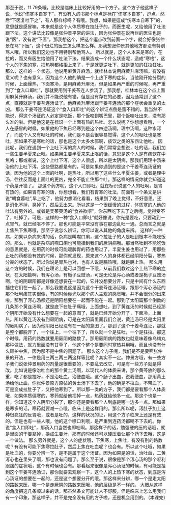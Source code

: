 那至于说，11.79条哦，比较是临床上比较好用的一个方子。这个方子他这样子说，他说“伤寒本自寒下”，有没有人的书那个标点是标在“伤寒本自寒”，逗点，然后“下医复吐下之”，有人那样标吗？有哦。我想，如果是逗成“伤寒本自寒下”的，意思就是感冒嘛，本来就是这个人体质寒在拉肚子的，而医生呢，又给他用了吐法跟下法。这个讲法比较像是张仲景平常的讲法，因为张仲景在说再烂的医生也是说“医”，没有说“下医”。那我想这个，把这个逗点改到前面一个字，就会好像张仲景在骂“下医”，这个很烂的医生怎么样怎么样。那我想张仲景其他地方都没有特别骂人哦，所以我们这边也不用特别帮他骂人。
所以就是，这个人本来是寒的，在拉的，而又有医生给他用了吐法下法，结果造成一个什么状态呢，造成“寒格”，这个人的下焦的寒，把热啊都格拒上来了，于是就更逆吐下，就是更加的狂拉狂吐。那么，这样的一个状态，他说用麻黄升麻汤，就桂林本说用麻黄升麻汤嘛。有没有意义呢？也有意义，因为这个人他的确是一个上热下寒的症状，当他刚开始分裂的时候，上面燥热，下面寒冷，是用麻黄升麻汤。但是如果再严重的时候呢，再严重到了“食入口即吐”，那就要用到干姜芩连人参汤了。那我想，桂林本在这个点上面用麻黄升麻汤，我们并不能说他有错，但是没有存在的必要，因为通常到了这个点，直接就是干姜芩连汤证了。他麻黄升麻汤跟干姜芩连汤的那个症状会重复的太凶。
那么干姜芩连汤证这个“食入口即吐”的这个辨证点倒是蛮不错的，我当然不能说，得这个汤证的人必定是吃饭，那个饭咬到嘴巴里，那个饭哇吐出来，没有那么准的啦。但是他这是在标识一个上面有热的热吐。怎么说呢？你想想看哦，一个人在感冒的时候，如果他的下焦已经寒到是这个四逆汤啊，理中汤啊，这种水泻了，而这个人又有呕吐的时候，我们是不是会很容易觉得，这个人的呕吐也是寒吐，那如果不是寒吐的话，那也是这个太多水邪啊，痰饮之类的东西让他吐。
因此呢，我们在遇到一个上吐下泻的病人的时候，我们常常会想说，吐的话，我们加一些生姜半夏来止呕。如果用生姜半夏来来止呕的话，意思是这个人是有痰饮在中焦咯；那或者说，这个上吐下泻，这个人很虚，所以是太阴病，那我们用理中汤来治他的上吐下泻。这些思路都是有的，可是如果你遇到的是这个干姜芩连汤证的话，因为他的这个上面的吐啊，是热吐，所以用了这些什么半夏生姜，或者是理中汤，往往反而是上面吐的更凶，完全不能止住那个吐。那这样的情况你就会知道这个药是开错了。
那这个药方呢，这个入口即吐，就在标识说这个人的吐啊，是胃有热的。如果胃有寒的话，你想想看，我们有胃寒的吐法，前面有一个条文是讲说“朝食暮吐”,早上吃了，他努力想消化看看，结果到了晚上觉得，不好意思，还是消化不掉，臭掉了，然后丢出来。所以这是一个很缓慢的过程，体质寒的人他的吐法有另外的。或者是吴茱萸汤的“食谷欲呕”，你东西吃下去了之后呢，觉得受不了，吐掉了。可是，这样的一种“食入口即吐”就好像说，你光是要吃，只要动到一点胃气，就已经呕不停了。那也可能是平常没有事在那边乱吐一通。总而言之就是上焦热下焦寒哦，那至于说怎么辨证，你可以说从其他的角度来辨。
这样的一种病，如果以杂病来讲的话，杂病是叫噤口痢，这个拉肚子的人是吐到根本不能吃饭的。那么，也就是杂病的噤口痢也可能挂到我们的厥阴病哦。那当然吐到不能吃饭的意思就是，在用药的时候可能暖脾胃的药也用过了，半夏生姜也用过了，用那些止吐的药都没有效的时候，那你就发现，原来这个人的身体都已经阴阳分裂，寒热分裂的状态了。所以你说是胃热也对，也有人说是膈热哦，就是膈上热。
那么用这个方的时候，我们在理论上是可以回想一下哦，从前我们教过这个上热下寒的症状，在太阳篇啊，有泻心汤，有栀子豆豉汤，可是无论是泻心汤或者是栀子豆豉汤啊，他的阴跟阳都是好像还想要在一起的，它并没想要分开，只是中间有什么东西挡住它们在一起了。那么我要说这是因为这个干姜芩连汤证哦，跟那个泻心汤证的那个吐利痞其实很像，有的时候你光以那个病人主观的感觉哦，并不会很分的出来啦。那到了泻心汤都还是阴阳想要在一起而不能在一起。那到了太阳篇那个倒数的几条那个黄连汤啊，就是底下在肚子痛哦，上面想吐，到了黄连汤的时候就已经那个阴阳开始没有什么想要在一起的意图了，就是已经开始分开了，下面冷，上面热。所以黄连汤没有到厥阴病，可是在太阳篇里面我们会说，黄连汤已经是太阳里的厥阴病了，因为他阴阳已经没有在一起的意图了。那到了这个干姜芩连证，那就是整个都脱开了，一个往上，一个往下了，所以就一个是狂吐，一个是狂拉。那这个时候，用药的路数就要用厥阴的路数了。那用厥阴病的路数也就意味着像乌梅丸那种做法，就方里面没有甘草了，他这个整个是要同时寒热并用哦，而且也没有什么顾护中焦，因为那不是中焦的问题了。
那么这个方子呢，我们是不是要照张仲景的开法，一律是用三两三两三两这样等比呢？其实不一定。仲景方哦，有一些方子我们说张仲景用药的剂量是很重要的，不要乱去改它，可是有一些方子就是得改。比如说是像治吐血的那个黄土汤啊，以现代人的体质来讲，那个黄芩放的那么重，吃了都是拉呀，不是治吐血，治便血哦。这个肠子出血，说我便血，那用黄土汤给他止血，你张仲景原方原帖的黄土汤下下去了，他的确是不拉血，不带血了，可是变成拉肚子了，又把他寒到了。所以那一类的方子，我们都是要看那个人体质哦，如果体质偏寒的，寒药就给他扣掉一点，热药就给他多一点。那这个也是一样，你知道这个人阴阳分裂了，那你还是要看那个人到底是哪一边多一点。那如果是寒多的话，寒药就要减一点哦，临床上是这样用的。那么所以呢，泻肚子加上这种很疯狂的反胃哦，或者是吐的，这样的状况的证，用这个方子临床上还是有效的。但是也有一些人哦，他的这个噤口利哦，是严重到连药汤都喝不下去的。你说“食入口即吐”，那药入口当然也即吐啊。那这样子的话，勉强硬的压的话哦，就是里面的干姜拿掉，换成生姜汁，那有的时候还可以硬压着让那个药下去哦，这是一个做法。
那么另外就是，这个人的症状哦，下焦寒，上焦吐，有没有别的路数呢？有没有可能下焦寒拉肚子，然后上焦在吐血呢？也会有。所以这个吐哦，如果是吐血的，你要分辨一下，是不是属于这个汤证。因为如果是的话，治吐血，二黄泻心也在里头了啊，那也没有问题了。那么至于说，很像是那个泻心汤的那个呕利跟痞的症状哦，这个有时候也会有。那看起来很像是泻心汤证的时候，有可能是挂到这个干姜芩连汤证，那你就要去观察一下，这个人的上热下寒的状态，到底是泻心汤证的想要在一起的，还是这个想要分开的哦。那这样来分辨，哪一个是走太阳的路数来医，哪一个是走厥阴的路数来医哦，他的层级是不一样的。
大概从这样的角度把这几条顺过来的话，那虽然条文可能让人不舒服，但是临床上怎么用我们有一个印象，那这样子，并不是完全没有用的方子啦，还是机会用到的。（本课完）
